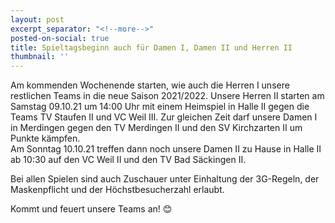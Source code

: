 ```yaml
---
layout: post
excerpt_separator: "<!--more-->"
posted-on-social: true
title: Spieltagsbeginn auch für Damen I, Damen II und Herren II
thumbnail: ''
---
```

Am kommenden Wochenende starten, wie auch die Herren I unsere restlichen Teams in die neue Saison 2021/2022. Unsere Herren II starten am Samstag 09.10.21 um 14:00 Uhr mit einem Heimspiel in Halle II gegen die Teams TV Staufen II und VC Weil III. Zur gleichen Zeit darf unsere Damen I in Merdingen gegen den TV Merdingen II und den SV Kirchzarten II um Punkte kämpfen.   
Am Sonntag 10.10.21 treffen dann noch unsere Damen II zu Hause in Halle II ab 10:30 auf den VC Weil II und den TV Bad Säckingen II.   
  
Bei allen Spielen sind auch Zuschauer unter Einhaltung der 3G-Regeln, der Maskenpflicht und der Höchstbesucherzahl erlaubt.   
  
Kommt und feuert unsere Teams an! 😊